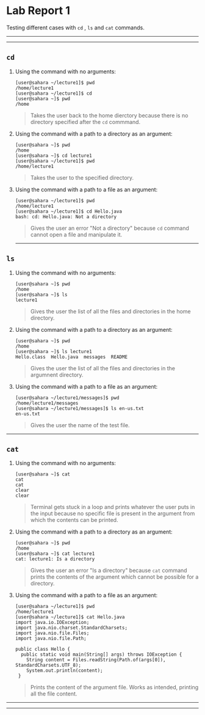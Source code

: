 # Lab Report 1
Testing different cases with `cd` , `ls` and `cat` commands.

---
---
## `cd`
1. Using the command with no arguments:
   
   ```
   [user@sahara ~/lecture1]$ pwd
   /home/lecture1
   [user@sahara ~/lecture1]$ cd
   [user@sahara ~]$ pwd
   /home
   ```
   >Takes the user back to the home dierctory because there is no directory specified after the `cd` commmand.
   
2. Using the command with a path to a directory as an argument:

   ```
   [user@sahara ~]$ pwd
   /home
   [user@sahara ~]$ cd lecture1
   [user@sahara ~/lecture1]$ pwd
   /home/lecture1
   ```
   >Takes the user to the specified directory.

3. Using the command with a path to a file as an argument:

   ```
   [user@sahara ~/lecture1]$ pwd
   /home/lecture1
   [user@sahara ~/lecture1]$ cd Hello.java
   bash: cd: Hello.java: Not a directory
   ```
   >Gives the user an error "Not a directory" because `cd` command cannot open a file and manipulate it.

   ---

## `ls`
1. Using the command with no arguments:
   
   ```
   [user@sahara ~]$ pwd
   /home
   [user@sahara ~]$ ls
   lecture1
   ```
   >Gives the user the list of all the files and directories in the home directory.

2. Using the command with a path to a directory as an argument:

   ```
   [user@sahara ~]$ pwd
   /home
   [user@sahara ~]$ ls lecture1
   Hello.class  Hello.java  messages  README
   ```
   >Gives the user the list of all the files and directories in the argumnent directory.

3. Using the command with a path to a file as an argument:
  
   ```
   [user@sahara ~/lecture1/messages]$ pwd
   /home/lecture1/messages
   [user@sahara ~/lecture1/messages]$ ls en-us.txt
   en-us.txt
   ```
   >Gives the user the name of the test file.

---

## `cat`
1. Using the command with no arguments:
   
   ```
   [user@sahara ~]$ cat
   cat
   cat
   clear
   clear
   ```
   >Terminal gets stuck in a loop and prints whatever the user puts in the input because no specific file is present in the argument from which the contents can be printed.

2. Using the command with a path to a directory as an argument:

   ```
   [user@sahara ~]$ pwd
   /home
   [user@sahara ~]$ cat lecture1
   cat: lecture1: Is a directory
   ```
   >Gives the user an error "Is a directory" because `cat` command prints the contents of the argument which cannot be possible for a directory.

3. Using the command with a path to a file as an argument:
  
   ```
   [user@sahara ~/lecture1]$ pwd
   /home/lecture1
   [user@sahara ~/lecture1]$ cat Hello.java
   import java.io.IOException;
   import java.nio.charset.StandardCharsets;
   import java.nio.file.Files;
   import java.nio.file.Path;

   public class Hello {
     public static void main(String[] args) throws IOException {
       String content = Files.readString(Path.of(args[0]), StandardCharsets.UTF_8);    
       System.out.println(content);
    }
   ```
   >Prints the content of the argument file. Works as intended, printing all the file content.

---
---





